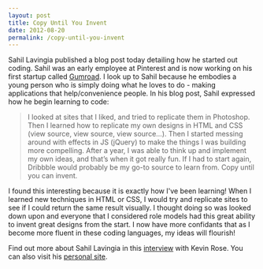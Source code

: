 ```yaml
---
layout: post
title: Copy Until You Invent
date: 2012-08-20
permalink: /copy-until-you-invent
---
```


Sahil Lavingia published a blog post today detailing how he started out coding. Sahil was an early employee at Pinterest and is now working on his first startup called <a href="https://gumroad.com">Gumroad</a>. I look up to Sahil because he embodies a young person who is simply doing what he loves to do - making applications that help/convenience people. In his blog post, Sahil expressed how he begin learning to code:

> I looked at sites that I liked, and tried to replicate them in Photoshop. Then I learned how to replicate my own designs in HTML and CSS (view source, view source, view source…). Then I started messing around with effects in JS (jQuery) to make the things I was building more compelling. After a year, I was able to think up and implement my own ideas, and that’s when it got really fun. If I had to start again, Dribbble would probably be my go-to source to learn from. Copy until you can invent.

I found this interesting because it is exactly how I've been learning! When I learned new techniques in HTML or CSS, I would try and replicate sites to see if I could return the same result visually. I thought doing so was looked down upon and everyone that I considered role models had this great ability to invent great designs from the start. I now have more confidants that as I become more fluent in these coding languages, my ideas will flourish!

Find out more about Sahil Lavingia in this <a href="https://www.youtube.com/watch?v=m0IiiFggv8A">interview</a> with 
Kevin Rose. You can also visit his <a href="http://sahillavingia.com">personal site</a>.
